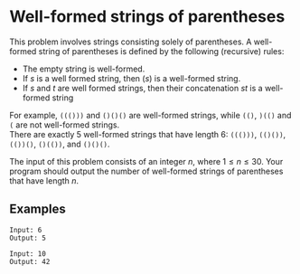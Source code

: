 # Well-formed strings of parentheses

This problem involves strings consisting solely of parentheses. A well-formed string of parentheses is defined by the following (recursive) rules:

- The empty string is well-formed.  
- If $s$ is a well formed string, then $(s)$ is a well-formed string.  
- If $s$ and $t$ are well formed strings, then their concatenation $st$ is a well-formed string  

For example, `((()))` and `()()()` are well-formed strings, while `(()`, `)(()` and `(` are not well-formed strings.  
There are exactly 5 well-formed strings that have length 6: `((()))`, `(()())`, `(())()`, `()(())`, and `()()()`.  

The input of this problem consists of an integer $n$, where $1 \leq n \leq 30$. Your program should output the number of well-formed strings of parentheses that have length $n$.

## Examples

```text
Input: 6
Output: 5

Input: 10
Output: 42
```
